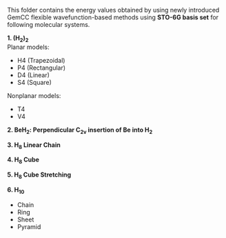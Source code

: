 This folder contains the energy values obtained by using newly introduced GemCC flexible wavefunction-based 
methods using **STO-6G basis set** for following molecular systems. 

**1. (H<sub>2</sub>)<sub>2</sub>**   
Planar models:     
  - H4 (Trapezoidal)
  - P4 (Rectangular)
  - D4 (Linear)
  - S4 (Square)  
  
Nonplanar models:    
  - T4
  - V4

**2. BeH<sub>2</sub>: Perpendicular C<sub>2v</sub> insertion of Be into H<sub>2</sub>**

**3. H<sub>8</sub> Linear Chain**

**4. H<sub>8</sub> Cube**

**5. H<sub>8</sub> Cube Stretching**

**6. H<sub>10</sub>**
  - Chain
  - Ring
  - Sheet
  - Pyramid
